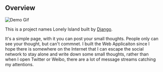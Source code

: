 ## Overview

![Demo Gif](demo.gif)

This is a project names Lonely Island built by [Django](https://www.djangoproject.com/).

It's a simple page, with it you can post your small thoughts. People only can see your thought, but can't commnet. I built the Web Applicaiton since I hope there is somewhere on the Internet that I can escape the social network to stay alone and write down some small thoughts,  rather than when I open Twitter or Weibo, there  are a lot of message streams catching my attentions.

